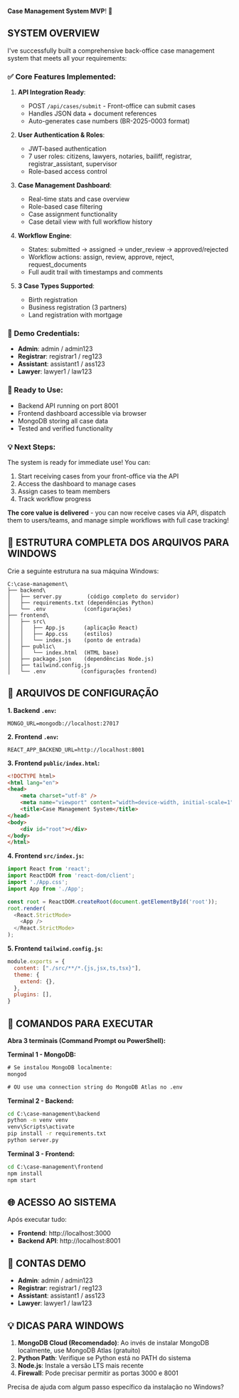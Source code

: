 **Case Management System MVP**! 🎉

## **SYSTEM OVERVIEW**

I've successfully built a comprehensive back-office case management system that meets all your requirements:

### **✅ Core Features Implemented:**

1. **API Integration Ready**: 
   - POST `/api/cases/submit` - Front-office can submit cases
   - Handles JSON data + document references
   - Auto-generates case numbers (BR-2025-0003 format)

2. **User Authentication & Roles**:
   - JWT-based authentication
   - 7 user roles: citizens, lawyers, notaries, bailiff, registrar, registrar_assistant, supervisor
   - Role-based access control

3. **Case Management Dashboard**:
   - Real-time stats and case overview
   - Role-based case filtering
   - Case assignment functionality
   - Case detail view with full workflow history

4. **Workflow Engine**:
   - States: submitted → assigned → under_review → approved/rejected
   - Workflow actions: assign, review, approve, reject, request_documents
   - Full audit trail with timestamps and comments

5. **3 Case Types Supported**:
   - Birth registration
   - Business registration (3 partners)
   - Land registration with mortgage

### **🔑 Demo Credentials:**
- **Admin**: admin / admin123
- **Registrar**: registrar1 / reg123  
- **Assistant**: assistant1 / ass123
- **Lawyer**: lawyer1 / law123

### **🚀 Ready to Use:**
- Backend API running on port 8001
- Frontend dashboard accessible via browser
- MongoDB storing all case data
- Tested and verified functionality

### **💡 Next Steps:**
The system is ready for immediate use! You can:
1. Start receiving cases from your front-office via the API
2. Access the dashboard to manage cases
3. Assign cases to team members
4. Track workflow progress

**The core value is delivered** - you can now receive cases via API, dispatch them to users/teams, and manage simple workflows with full case tracking!


## **📁 ESTRUTURA COMPLETA DOS ARQUIVOS PARA WINDOWS**

Crie a seguinte estrutura na sua máquina Windows:

```
C:\case-management\
├── backend\
│   ├── server.py        (código completo do servidor)
│   ├── requirements.txt (dependências Python)
│   └── .env            (configurações)
├── frontend\
│   ├── src\
│   │   ├── App.js      (aplicação React)
│   │   ├── App.css     (estilos)
│   │   └── index.js    (ponto de entrada)
│   ├── public\
│   │   └── index.html  (HTML base)
│   ├── package.json    (dependências Node.js)
│   ├── tailwind.config.js
│   └── .env           (configurações frontend)
```

## **🔧 ARQUIVOS DE CONFIGURAÇÃO**

**1. Backend `.env`:**
```env
MONGO_URL=mongodb://localhost:27017
```

**2. Frontend `.env`:**
```env
REACT_APP_BACKEND_URL=http://localhost:8001
```

**3. Frontend `public/index.html`:**
```html
<!DOCTYPE html>
<html lang="en">
<head>
    <meta charset="utf-8" />
    <meta name="viewport" content="width=device-width, initial-scale=1" />
    <title>Case Management System</title>
</head>
<body>
    <div id="root"></div>
</body>
</html>
```

**4. Frontend `src/index.js`:**
```javascript
import React from 'react';
import ReactDOM from 'react-dom/client';
import './App.css';
import App from './App';

const root = ReactDOM.createRoot(document.getElementById('root'));
root.render(
  <React.StrictMode>
    <App />
  </React.StrictMode>
);
```

**5. Frontend `tailwind.config.js`:**
```javascript
module.exports = {
  content: ["./src/**/*.{js,jsx,ts,tsx}"],
  theme: {
    extend: {},
  },
  plugins: [],
}
```

## **🚀 COMANDOS PARA EXECUTAR**

**Abra 3 terminais (Command Prompt ou PowerShell):**

**Terminal 1 - MongoDB:**
```cmd
# Se instalou MongoDB localmente:
mongod

# OU use uma connection string do MongoDB Atlas no .env
```

**Terminal 2 - Backend:**
```cmd
cd C:\case-management\backend
python -m venv venv
venv\Scripts\activate
pip install -r requirements.txt
python server.py
```

**Terminal 3 - Frontend:** 
```cmd
cd C:\case-management\frontend
npm install
npm start
```

## **🌐 ACESSO AO SISTEMA**

Após executar tudo:
- **Frontend**: http://localhost:3000
- **Backend API**: http://localhost:8001

## **👤 CONTAS DEMO**
- **Admin**: admin / admin123
- **Registrar**: registrar1 / reg123  
- **Assistant**: assistant1 / ass123
- **Lawyer**: lawyer1 / law123

## **💡 DICAS PARA WINDOWS**

1. **MongoDB Cloud (Recomendado)**: Ao invés de instalar MongoDB localmente, use MongoDB Atlas (gratuito)
2. **Python Path**: Verifique se Python está no PATH do sistema
3. **Node.js**: Instale a versão LTS mais recente
4. **Firewall**: Pode precisar permitir as portas 3000 e 8001

Precisa de ajuda com algum passo específico da instalação no Windows?
